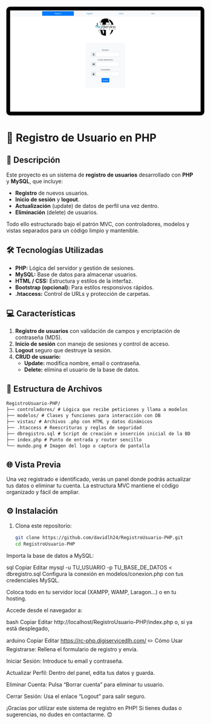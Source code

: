<p align="center">
  <img src="https://github.com/davidlh24/RegistroUsuario-PHP/blob/main/RegistroCI.jpg?raw=true" width="600" alt="Registro Usuario PHP" style="border-radius: 10px; background-color: #000000; padding: 10px;" />
</p>

# 🔐 Registro de Usuario en PHP

## 🚀 Descripción

Este proyecto es un sistema de **registro de usuarios** desarrollado con **PHP** y **MySQL**, que incluye:

- **Registro** de nuevos usuarios.  
- **Inicio de sesión** y **logout**.  
- **Actualización** (update) de datos de perfil una vez dentro.  
- **Eliminación** (delete) de usuarios.  

Todo ello estructurado bajo el patrón MVC, con controladores, modelos y vistas separados para un código limpio y mantenible.

## 🛠️ Tecnologías Utilizadas

- **PHP:** Lógica del servidor y gestión de sesiones.  
- **MySQL:** Base de datos para almacenar usuarios.  
- **HTML / CSS:** Estructura y estilos de la interfaz.  
- **Bootstrap (opcional):** Para estilos responsivos rápidos.  
- **.htaccess:** Control de URLs y protección de carpetas.

## 💻 Características

1. **Registro de usuarios** con validación de campos y encriptación de contraseña (MD5).  
2. **Inicio de sesión** con manejo de sesiones y control de acceso.  
3. **Logout** seguro que destruye la sesión.  
4. **CRUD de usuario:**  
   - **Update:** modifica nombre, email o contraseña.  
   - **Delete:** elimina el usuario de la base de datos.  

## 📂 Estructura de Archivos
```
RegistroUsuario-PHP/
├── controladores/ # Lógica que recibe peticiones y llama a modelos
├── modelos/ # Clases y funciones para interacción con DB
├── vistas/ # Archivos .php con HTML y datos dinámicos
├── .htaccess # Reescrituras y reglas de seguridad
├── dbregistro.sql # Script de creación e inserción inicial de la BD
├── index.php # Punto de entrada y router sencillo
└── mundo.png # Imagen del logo o captura de pantalla
```

## 🌐 Vista Previa

Una vez registrado e identificado, verás un panel donde podrás actualizar tus datos o eliminar tu cuenta. La estructura MVC mantiene el código organizado y fácil de ampliar.

## ⚙️ Instalación

1. Clona este repositorio:
   ```bash
   git clone https://github.com/davidlh24/RegistroUsuario-PHP.git
   cd RegistroUsuario-PHP
Importa la base de datos a MySQL:

sql
Copiar
Editar
mysql -u TU_USUARIO -p TU_BASE_DE_DATOS < dbregistro.sql
Configura la conexión en modelos/conexion.php con tus credenciales MySQL.

Coloca todo en tu servidor local (XAMPP, WAMP, Laragon…) o en tu hosting.

Accede desde el navegador a:

bash
Copiar
Editar
http://localhost/RegistroUsuario-PHP/index.php
o, si ya está desplegado,

arduino
Copiar
Editar
https://rc-php.digiservicedlh.com/
✏️ Cómo Usar
Registrarse: Rellena el formulario de registro y envía.

Iniciar Sesión: Introduce tu email y contraseña.

Actualizar Perfil: Dentro del panel, edita tus datos y guarda.

Eliminar Cuenta: Pulsa “Borrar cuenta” para eliminar tu usuario.

Cerrar Sesión: Usa el enlace “Logout” para salir seguro.

¡Gracias por utilizar este sistema de registro en PHP!
Si tienes dudas o sugerencias, no dudes en contactarme. 😊
